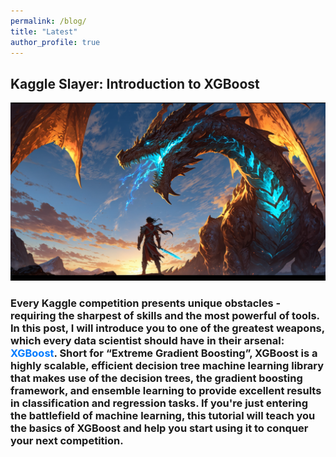 ```yaml
---
permalink: /blog/
title: "Latest"
author_profile: true
---
```


## Kaggle Slayer: Introduction to XGBoost

![Dragon_Slayer](/images/dragon_slayer.png)

### Every Kaggle competition presents unique obstacles - requiring the sharpest of skills and the most powerful of tools. In this post, I will introduce you to one of the greatest weapons, which every data scientist should have in their arsenal: <span style="color:#007BFF;">XGBoost</span>. Short for “Extreme Gradient Boosting”, XGBoost is a highly scalable, efficient decision tree machine learning library that makes use of the decision trees, the gradient boosting framework, and ensemble learning to provide excellent results in classification and regression tasks. If you're just entering the battlefield of machine learning, this tutorial will teach you the basics of XGBoost and help you start using it to conquer your next competition.
